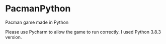 # PacmanPython
Pacman game made in Python


Please use Pycharm to allow the game to run correctly. I used Python 3.8.3 version.
